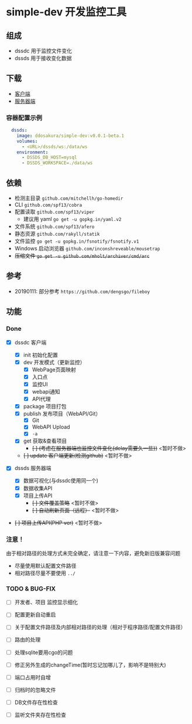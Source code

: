 # simple-dev 开发监控工具

## 组成

+ dssdc 用于监控文件变化
+ dssds 用于接收变化数据

## 下载

+ [客户端](https://github.com/ddosakura/ds-watcher-simple-dev/releases)
+ [服务器端](https://cloud.docker.com/u/ddosakura/repository/docker/ddosakura/simple-dev)

### 容器配置示例

```yaml
  dssds:
    image: ddosakura/simple-dev:v0.0.1-beta.1
    volumes:
      - <URL>/dssds/ws:/data/ws
    environment:
      - DSSDS_DB_HOST=mysql
      - DSSDS_WORKSPACE=./data/ws
```

## 依赖

+ 检测主目录 `github.com/mitchellh/go-homedir`
+ CLI `github.com/spf13/cobra`
+ 配置读取 `github.com/spf13/viper`
    + 建议用 yaml `go get -u gopkg.in/yaml.v2`
+ 文件系统 `github.com/spf13/afero`
+ 静态资源 `github.com/rakyll/statik`
+ 文件监控 `go get -u gopkg.in/fsnotify/fsnotify.v1`
+ Windows 启动浏览器 `github.com/inconshreveable/mousetrap`
+ ~~压缩文件 `go get -u github.com/mholt/archiver/cmd/arc`~~

## 参考

+ 20190111: 部分参考 `https://github.com/dengsgo/fileboy`

## 功能

### Done

+ [x] dssdc 客户端
    + [x] init 初始化配置
    + [x] dev 开发模式（更新监控）
        + [x] WebPage页面映射
        + [x] 入口点
        + [x] 监控UI
        + [x] webapi通知
        + [x] API代理
    + [x] package 项目打包
    + [x] publish 发布项目（WebAPI/Git）
        + [x] Git
        + [x] WebAPI Upload
        + [x] `-a`
    + [x] get 获取&查看项目
        + ~~[ ] (考虑在服务器端也监控文件变化{delay需要久一些})~~ <暂时不做>
    + ~~[ ] update 客户端更新(检测github)~~ <暂时不做>

+ [x] dssds 服务器端
    + [x] 数据可视化(与dssdc使用同一个)
    + [x] 数据收集API
    + [x] 项目上传API
        + ~~[ ] 文件覆盖策略~~ <暂时不做>
        + ~~[ ] 自动刷新页面（远程）~~ <暂时不做>
+ ~~[ ] 项目上传API(PHP ver)~~ <暂时不做>

### 注意！

由于相对路径的处理方式未完全确定，请注意一下内容，避免新旧版兼容问题
+ 尽量使用默认配置文件路径
+ 相对路径尽量不要使用 `../`

### TODO & BUG-FIX

+ [ ] 开发者、项目 监控显示细化
+ [ ] 配置更新自动重启
+ [ ] 关于配置文件路径及内部相对路径的处理（相对于程序路径/配置文件路径）
+ [ ] 路由的处理
+ [ ] 处理sqlite要用cgo的问题
+ [ ] 修正另外生成的changeTime(暂时忘记加哪儿了，影响不是特别大)
+ [ ] 端口占用时自增
+ [ ] 归档时的忽略文件

+ [ ] DB文件存在性检查
+ [ ] 监听文件夹存在性检查
